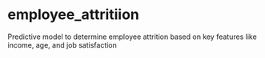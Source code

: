 # employee_attritiion
Predictive model to determine employee attrition based on key features like income, age, and job satisfaction
